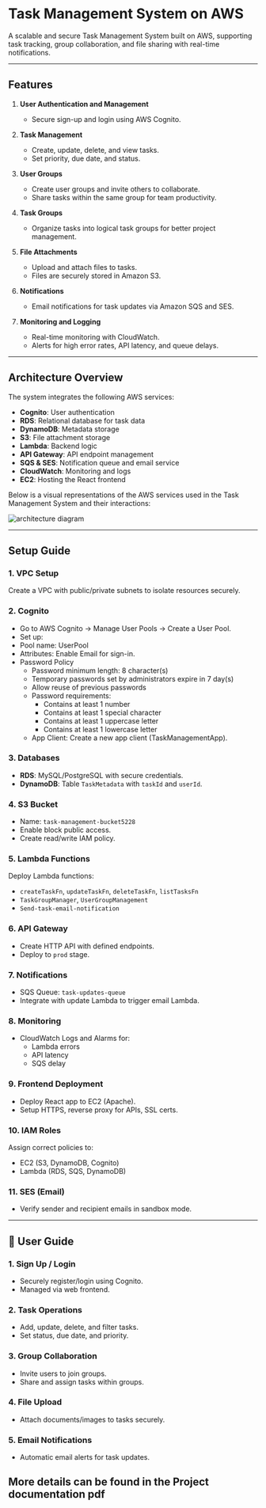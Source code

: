 # Task Management System on AWS

A scalable and secure Task Management System built on AWS, supporting task tracking, group collaboration, and file sharing with real-time notifications.

---

## Features

1. **User Authentication and Management**
   - Secure sign-up and login using AWS Cognito.

2. **Task Management**
   - Create, update, delete, and view tasks.
   - Set priority, due date, and status.

3. **User Groups**
   - Create user groups and invite others to collaborate.
   - Share tasks within the same group for team productivity.

4. **Task Groups**
   - Organize tasks into logical task groups for better project management.

5. **File Attachments**
   - Upload and attach files to tasks.
   - Files are securely stored in Amazon S3.

6. **Notifications**
   - Email notifications for task updates via Amazon SQS and SES.

7. **Monitoring and Logging**
   - Real-time monitoring with CloudWatch.
   - Alerts for high error rates, API latency, and queue delays.

---

## Architecture Overview

The system integrates the following AWS services:

- **Cognito**: User authentication
- **RDS**: Relational database for task data
- **DynamoDB**: Metadata storage
- **S3**: File attachment storage
- **Lambda**: Backend logic
- **API Gateway**: API endpoint management
- **SQS & SES**: Notification queue and email service
- **CloudWatch**: Monitoring and logs
- **EC2**: Hosting the React frontend

Below is a visual representations of the AWS services used in the Task Management System and their interactions:

![architecture diagram](https://github.com/user-attachments/assets/ad979339-571d-4288-9ae6-72af55936e6e)

---

## Setup Guide

### 1. VPC Setup
Create a VPC with public/private subnets to isolate resources securely.

### 2. Cognito
- Go to AWS Cognito → Manage User Pools → Create a User Pool.
- Set up:
 - Pool name: UserPool
 - Attributes: Enable Email for sign-in.
 - Password Policy
   - Password minimum length: 8 character(s)
   - Temporary passwords set by administrators expire in 7 day(s)
   - Allow reuse of previous passwords
   - Password requirements:
     - Contains at least 1 number
     - Contains at least 1 special character
     - Contains at least 1 uppercase letter
     - Contains at least 1 lowercase letter
   - App Client: Create a new app client (TaskManagementApp). 

### 3. Databases
- **RDS**: MySQL/PostgreSQL with secure credentials.
- **DynamoDB**: Table `TaskMetadata` with `taskId` and `userId`.

### 4. S3 Bucket
- Name: `task-management-bucket5228`
- Enable block public access.
- Create read/write IAM policy.

### 5. Lambda Functions
Deploy Lambda functions:
- `createTaskFn`, `updateTaskFn`, `deleteTaskFn`, `listTasksFn`
- `TaskGroupManager`, `UserGroupManagement`
- `Send-task-email-notification`

### 6. API Gateway
- Create HTTP API with defined endpoints.
- Deploy to `prod` stage.

### 7. Notifications
- SQS Queue: `task-updates-queue`
- Integrate with update Lambda to trigger email Lambda.

### 8. Monitoring
- CloudWatch Logs and Alarms for:
  - Lambda errors
  - API latency
  - SQS delay

### 9. Frontend Deployment
- Deploy React app to EC2 (Apache).
- Setup HTTPS, reverse proxy for APIs, SSL certs.

### 10. IAM Roles
Assign correct policies to:
- EC2 (S3, DynamoDB, Cognito)
- Lambda (RDS, SQS, DynamoDB)

### 11. SES (Email)
- Verify sender and recipient emails in sandbox mode.

---

## 👤 User Guide

### 1. Sign Up / Login
- Securely register/login using Cognito.
- Managed via web frontend.

### 2. Task Operations
- Add, update, delete, and filter tasks.
- Set status, due date, and priority.

### 3. Group Collaboration
- Invite users to join groups.
- Share and assign tasks within groups.

### 4. File Upload
- Attach documents/images to tasks securely.

### 5. Email Notifications
- Automatic email alerts for task updates.

More details can be found in the Project documentation pdf
---
